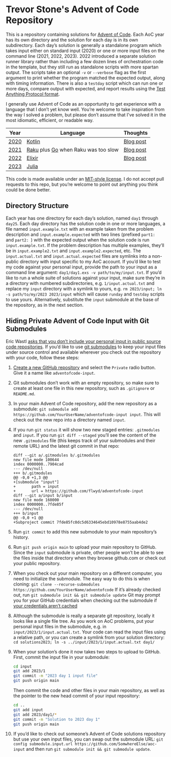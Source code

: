 # Trevor Stone's Advent of Code Repository

This is a repository containing solutions for [Advent of
Code](https://adventofcode.com/). Each AoC year has its own directory and the
solution for each day is in its own subdirectory.  Each day’s solution is
generally a standalone program which takes input either on standard input
(2020) or one or more input files on the command line (2021, 2022, 2023). 2022
introduced a separate solution runner library rather than including a few dozen
lines of orchestration code in the template, but they still run as standalone
scripts with more spartan output.  The scripts take an optional `-v` or
`--verbose` flag as the first argument to print whether the program matched the
expected output, along with timing information.  There is also a `testday`
script which can run one or more days, compare output with expected, and report
results using the [Test Anything Protocol format](https://testanything.org/).

I generally use Advent of Code as an opportunity to get experience with a
language that I don’t yet know well. You’re welcome to take inspiration from the
way I solved a problem, but please don’t assume that I’ve solved it in the most
idiomatic, efficient, or readable way.

Year           | Language | Thoughts
-------------- | -------- | --------
[2020](./2020) | [Kotlin](https://kotlinlang.org/) | [Blog post](https://flwyd.dreamwidth.org/396527.html)
[2021](./2021) | [Raku](https://raku.org/) plus [Go](https://go.dev/) when Raku was too slow | [Blog post](https://flwyd.dreamwidth.org/400979.html)
[2022](./2022) | [Elixir](https://elixir-lang.org/) | [Blog post](https://flwyd.dreamwidth.org/405717.html)
[2023](./2023) | [Julia](https://julialang.org/) |

This code is made available under an [MIT-style license](./LICENSE). I do not
accept pull requests to this repo, but you’re welcome to point out anything you
think could be done better.

## Directory Structure

Each year has one directory for each day’s solution, named `day1` through `day25`.
Each day directory has the solution code in one or more languages, a file named
`input.example.txt` with an example taken from the problem description and
`input.example.expected` with two lines (prefixed `part1: ` and `part2: `) with
the expected output when the solution code is run `input.example.txt`.  If the
problem description has multiple examples, they’ll be in `input.example2.txt`
and `input.example2.expected`, etc.  The `input.actual.txt` and
`input.actual.expected` files are symlinks into a non-public directory with
input specific to my AoC account.  If you’d like to test my code against your
personal input, provide the path to your input as a command line argument:
`day1/day1.exs -v path/to/my/input.txt`.  If you’d like to run a whole suite of
solutions against your input, make sure they’re in a directory with numbered
subdirectories, e.g. `1/input.actual.txt` and replace my `input` directory with
a symlink to yours, e.g. `rm 2023/input; ln -s path/to/my/2023 2023/input` which
will cause `runday` and `testday` scripts to use yours.  Alternatively,
substitute the `input` submodule at the base of the repository, as in the next
section.

## Hiding Private Advent of Code Input with Git Submodules

Eric Wastl [asks that you don’t include your personal input in public source
code repositories](https://www.reddit.com/r/adventofcode/wiki/faqs/copyright/inputs/).
If you’d like to use [git submodules](https://git-scm.com/book/en/v2/Git-Tools-Submodules)
to keep your input files under source control and available wherever you check
out the repository with your code, follow these steps:

1.  [Create a new GitHub repository](https://github.com/new) and select the
    `Private` radio button.  Give it a name like `adventofcode-input`.
1.  Git submodules don’t work with an empty repository, so make sure to create
    at least one file in this new repository, such as `.gitignore` or
    `README.md`.
1.  In your main Advent of Code repository, add the new repository as a submodule:
    `git submodule add https://github.com/YourUserName/adventofcode-input input`.
    This will check out the new repo into a directory named `input`.
1.  If you run `git status` it will show two new staged entries: `.gitmodules`
    and `input`.  If you run `git diff --staged` you’ll see the content of the
    new `.gitmodules` file (this keeps track of your submodules and their
    remote URL) and the latest git commit in that repo:

    ```
    diff --git a/.gitmodules b/.gitmodules
    new file mode 100644
    index 0000000..7904cad
    --- /dev/null
    +++ b/.gitmodules
    @@ -0,0 +1,3 @@
    +[submodule "input"]
    +       path = input
    +       url = https://github.com/flwyd/adventofcode-input
    diff --git a/input b/input
    new file mode 160000
    index 0000000..7fde85f
    --- /dev/null
    +++ b/input
    @@ -0,0 +1 @@
    +Subproject commit 7fde85fc0dc5d6334645ebd10978e8755aab4de2
    ```

1.  Run `git commit` to add this new submodule to your main repository’s history.
1.  Run `git push origin main` to upload your main repository to GitHub.  Since
    the `input` submodule is private, other people won’t be able to see the
    files inside that directory when they browse github.com or check out your
    public repository.
1.  When you check out your main repository on a different computer, you need to
    initialize the submodule.  The easy way to do this is when cloning:
    `git clone --recurse-submodules https://github.com/YourUserName/adventofcode`
    If it’s already checked out, run `git submodule init && git submodule update`
    Git may prompt you for your GitHub credentials when checking out the submodule
    if [your credentials aren’t cached](https://docs.github.com/en/get-started/getting-started-with-git/caching-your-github-credentials-in-git)
1.  Although the submodule is really a separate git repository, locally it looks
    like a single file tree.  As you work on AoC problems, put your personal
    input files in the submodule, e.g. in `input/2023/1/input.actual.txt`.  Your
    code can read the input files using a relative path, or you can create a
    symlink from your solution directory:
    `cd solutions2023; ln -s ../input/2023/1/input.actual.txt day1/`
1.  When your solution’s done it now takes two steps to upload to GitHub.
    First, commit the input file in your submodule:

    ```sh
    cd input
    git add 2023/1
    git commit -m "2023 day 1 input file"
    git push origin main
    ```

    Then commit the code and other files in your main repository, as well as the
    pointer to the new head commit of your input repository:

    ```sh
    cd ..
    git add input
    git add 2023/day1/*
    git commit -m "Solution to 2023 day 1"
    git push origin main
    ```

1.  If you’d like to check out someone’s Advent of Code solutions repository but
    use your own input files, you can swap out the submodule URL:
    `git config submodule.input.url https://github.com/SomwhereElse/aoc-input`
    and then run `git submodule init && git submodule update`.

